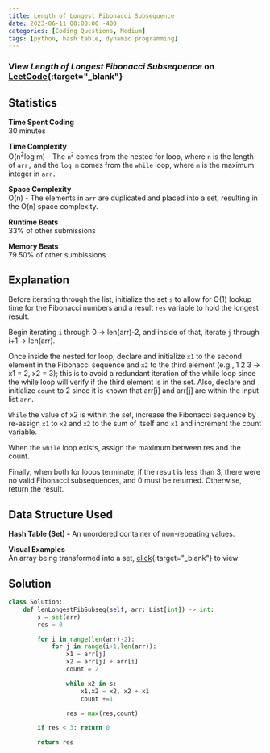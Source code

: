 ```yaml
---
title: Length of Longest Fibonacci Subsequence
date: 2023-06-11 00:00:00 -400
categories: [Coding Questions, Medium]
tags: [python, hash table, dynamic programming]
---
```


### View *Length of Longest Fibonacci Subsequence* on [LeetCode](https://leetcode.com/problems/length-of-longest-fibonacci-subsequence/description/){:target="_blank"}  

## Statistics  

**Time Spent Coding**  
30 minutes

**Time Complexity**  
O(n<sup>2</sup>log m) - The `n`<sup>`2`</sup> comes from the nested for loop, where `n` is the length of `arr,` and the `log m` comes from the `while` loop, where `m` is the maximum integer in `arr.`

**Space Complexity**  
O(n) - The elements in `arr` are duplicated and placed into a set, resulting in the O(n) space complexity.

**Runtime Beats**  
33% of other submissions  

**Memory Beats**  
79.50% of other sumbissions  

## Explanation  
Before iterating through the list, initialize the set `s` to allow for O(1) lookup time for the Fibonacci numbers and a result `res` variable to hold the longest result.

Begin iterating `i` through 0 -> len(arr)-2, and inside of that, iterate `j` through i+1 -> len(arr).

Once inside the nested for loop, declare and initialize `x1` to the second element in the Fibonacci sequence and `x2` to the third element (e.g., 1 2 3  -> x1 = 2, x2 = 3); this is to avoid a redundant iteration of the while loop since the while loop will verify if the third element is in the set. Also, declare and initialize `count` to 2 since it is known that arr[i] and arr[j] are within the input list `arr.`

`While` the value of x2 is within the set, increase the Fibonacci sequence by re-assign `x1` to `x2` and `x2` to the sum of itself and `x1` and increment the count variable.

When the `while` loop exists, assign the maximum between res and the count.

Finally, when both for loops terminate, if the result is less than 3, there were no valid Fibonacci subsequences, and 0 must be returned.
Otherwise, return the result.


## Data Structure Used

**Hash Table (Set) -** An unordered container of non-repeating values.  

**Visual Examples**  
An array being transformed into a set, [click](https://drive.google.com/file/d/1LRyxh8Lfi00T58I4HRA6jOKPuO87s40F/view?usp=sharing){:target="_blank"} to view  


## Solution  

```python
class Solution:
    def lenLongestFibSubseq(self, arr: List[int]) -> int:
        s = set(arr)
        res = 0

        for i in range(len(arr)-2):
            for j in range(i+1,len(arr)):
                x1 = arr[j]
                x2 = arr[j] + arr[i]
                count = 2

                while x2 in s:
                    x1,x2 = x2, x2 + x1
                    count +=1

                res = max(res,count)

        if res < 3: return 0

        return res
```